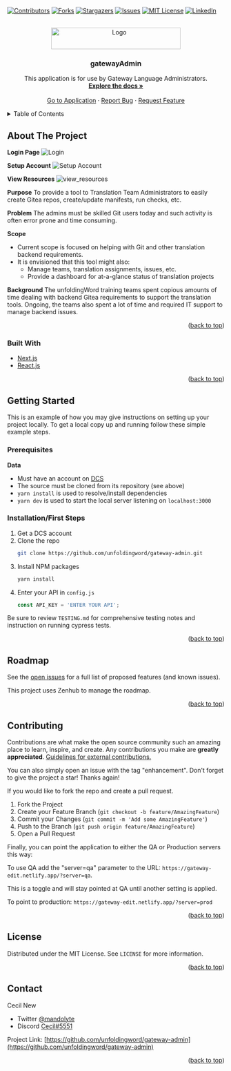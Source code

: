 <div id="top"></div>
<!--
*** Thanks for checking out the Best-README-Template. If you have a suggestion
*** that would make this better, please fork the repo and create a pull request
*** or simply open an issue with the tag "enhancement".
*** Don't forget to give the project a star!
*** Thanks again! Now go create something AMAZING! :D
-->



<!-- PROJECT SHIELDS -->
<!--
*** I'm using markdown "reference style" links for readability.
*** Reference links are enclosed in brackets [ ] instead of parentheses ( ).
*** See the bottom of this document for the declaration of the reference variables
*** for contributors-url, forks-url, etc. This is an optional, concise syntax you may use.
*** https://www.markdownguide.org/basic-syntax/#reference-style-links
-->
[![Contributors][contributors-shield]](https://github.com/unfoldingWord/gateway-admin/graphs/contributors)
[![Forks][forks-shield]](https://github.com/unfoldingWord/gateway-admin/network/members)
[![Stargazers][stars-shield]](https://github.com/unfoldingWord/gateway-admin/stargazers)
[![Issues][issues-shield]](https://github.com/unfoldingWord/gateway-admin/issues)
[![MIT License][license-shield]](https://github.com/unfoldingWord/gateway-admin/blob/main/LICENSE)
[![LinkedIn][linkedin-shield]](https://www.linkedin.com/company/unfoldingword/)



<!-- PROJECT LOGO -->
<br />
<div align="center">
  <a href="https://gateway-admin.netlify.app/">
    <img src="images/uW.png" alt="Logo" width="300" height="50">
  </a>

<h3 align="center">gatewayAdmin</h3>

  <p align="center">
    This application is for use by Gateway Language Administrators.
    <br />
    <a href="https://github.com/unfoldingword/gateway-admin"><strong>Explore the docs »</strong></a>
    <br />
    <br />
    <a href="https://gateway-admin.netlify.app/">Go to Application</a>
    ·
    <a href="https://github.com/unfoldingword/gateway-admin/issues">Report Bug</a>
    ·
    <a href="https://github.com/unfoldingword/gateway-admin/issues">Request Feature</a>
  </p>
</div>



<!-- TABLE OF CONTENTS -->
<details>
  <summary>Table of Contents</summary>
  <ol>
    <li>
      <a href="#about-the-project">About The Project</a>
      <ul>
        <li><a href="#built-with">Built With</a></li>
      </ul>
    </li>
    <li>
      <a href="#getting-started">Getting Started</a>
      <ul>
        <li><a href="#prerequisites">Prerequisites</a></li>
        <li><a href="#installation">Installation</a></li>
      </ul>
    </li>
    <li><a href="#usage">Usage</a></li>
    <li><a href="#roadmap">Roadmap</a></li>
    <li><a href="#contributing">Contributing</a></li>
    <li><a href="#license">License</a></li>
    <li><a href="#contact">Contact</a></li>
    <li><a href="#acknowledgments">Acknowledgments</a></li>
  </ol>
</details>



<!-- ABOUT THE PROJECT -->
## About The Project
**Login Page**
![Login](./images/login.png)

**Setup Account**
![Setup Account](./images/setup_account.png)

**View Resources**
![view_resources](./images/view_resources.png)

**Purpose**
To provide a tool to Translation Team Administrators to easily create Gitea repos, create/update manifests, run checks, etc.

**Problem**
The admins must be skilled Git users today and such activity is often error prone and time consuming.

**Scope**
- Current scope is focused on helping with Git and other translation backend requirements.
- It is envisioned that this tool might also:
  - Manage teams, translation assignments, issues, etc.
  - Provide a dashboard for at-a-glance status of translation projects

**Background**
The unfoldingWord training teams spent copious amounts of time dealing with backend Gitea requirements to support the translation tools. Ongoing, the teams also spent a lot of time and required IT support to manage backend issues.

<p align="right">(<a href="#top">back to top</a>)</p>

### Built With

* [Next.js](https://nextjs.org/)
* [React.js](https://reactjs.org/)

<p align="right">(<a href="#top">back to top</a>)</p>



<!-- GETTING STARTED -->
## Getting Started

This is an example of how you may give instructions on setting up your project locally.
To get a local copy up and running follow these simple example steps.

### Prerequisites

**Data**
- Must have an account on [DCS](https://git.door43.org)
- The source must be cloned from its repository (see above)
- `yarn install` is used to resolve/install dependencies
- `yarn dev` is used to start the local server listening on `localhost:3000`


### Installation/First Steps

1. Get a DCS account
2. Clone the repo
   ```sh
   git clone https://github.com/unfoldingword/gateway-admin.git
   ```
3. Install NPM packages
   ```sh
   yarn install
   ```
4. Enter your API in `config.js`
   ```js
   const API_KEY = 'ENTER YOUR API';
   ```

Be sure to review `TESTING.md` for comprehensive testing notes and instruction on running cypress tests.

<p align="right">(<a href="#top">back to top</a>)</p>



<!-- USAGE EXAMPLES (for RCLs only)
## Usage/Integration

Use this space to show useful examples of how a project can be used. Additional screenshots, code examples and demos work well in this space. You may also link to more resources.

_For more examples, please refer to the [Documentation](https://example.com)_  Possibly JS Docs. 

[Styleguidist link](https://example.netlify.app) 

<p align="right">(<a href="#top">back to top</a>)</p>

-->

<!-- ROADMAP -->
## Roadmap

See the [open issues](https://github.com/unfoldingword/gateway-admin/issues) for a full list of proposed features (and known issues).

This project uses Zenhub to manage the roadmap.

<p align="right">(<a href="#top">back to top</a>)</p>



<!-- CONTRIBUTING -->
## Contributing

Contributions are what make the open source community such an amazing place to learn, inspire, and create. Any contributions you make are **greatly appreciated**.  [Guidelines for external contributions.](https://forum.door43.org)

You can also simply open an issue with the tag "enhancement".
Don't forget to give the project a star! Thanks again!

If you would like to fork the repo and create a pull request. 

1. Fork the Project
2. Create your Feature Branch (`git checkout -b feature/AmazingFeature`)
3. Commit your Changes (`git commit -m 'Add some AmazingFeature'`)
4. Push to the Branch (`git push origin feature/AmazingFeature`)
5. Open a Pull Request

Finally, you can point the application to either the QA or Production servers this way:

To use QA add the "server=qa" parameter to the URL:
`https://gateway-edit.netlify.app/?server=qa`.  

This is a toggle and will stay pointed at QA until another setting is applied.

To point to production:
`https://gateway-edit.netlify.app/?server=prod`

<p align="right">(<a href="#top">back to top</a>)</p>



<!-- LICENSE -->
## License

Distributed under the MIT License. See `LICENSE` for more information.

<p align="right">(<a href="#top">back to top</a>)</p>



<!-- CONTACT -->
## Contact

Cecil New 
- Twitter [@mandolyte](https://twitter.com/@mandolyte)
- Discord [Cecil#5551](tbd)

Project Link: [https://github.com/unfoldingword/gateway-admin](https://github.com/unfoldingword/gateway-admin)

<p align="right">(<a href="#top">back to top</a>)</p>



<!-- ACKNOWLEDGMENTS 
## Acknowledgments

* []()
* []()
* []()

<p align="right">(<a href="#top">back to top</a>)</p>

-->

<!-- MARKDOWN LINKS & IMAGES -->
<!-- https://www.markdownguide.org/basic-syntax/#reference-style-links -->
[contributors-shield]: https://img.shields.io/github/contributors/unfoldingword/gateway-admin.svg?style=for-the-badge
[contributors-url]: https://github.com/unfoldingword/gateway-admin/graphs/contributors
[forks-shield]: https://img.shields.io/github/forks/unfoldingword/gateway-admin.svg?style=for-the-badge
[forks-url]: https://github.com/unfoldingword/gateway-admin/network/members
[stars-shield]: https://img.shields.io/github/stars/unfoldingword/gateway-admin.svg?style=for-the-badge
[stars-url]: https://github.com/unfoldingword/gateway-admin/stargazers
[issues-shield]: https://img.shields.io/github/issues/unfoldingword/gateway-admin.svg?style=for-the-badge
[issues-url]: https://github.com/unfoldingword/gateway-admin/issues
[license-shield]: https://img.shields.io/github/license/unfoldingword/gateway-admin.svg?style=for-the-badge
[license-url]: https://github.com/unfoldingword/gateway-admin/blob/master/LICENSE.txt
[linkedin-shield]: https://img.shields.io/badge/-LinkedIn-black.svg?style=for-the-badge&logo=linkedin&colorB=555
[linkedin-url]: https://linkedin.com/in/company/unfoldingword

